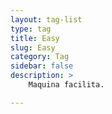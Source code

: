 ```yaml
---
layout: tag-list
type: tag
title: Easy
slug: Easy
category: Tag
sidebar: false
description: >
    Maquina facilita.

---
```

